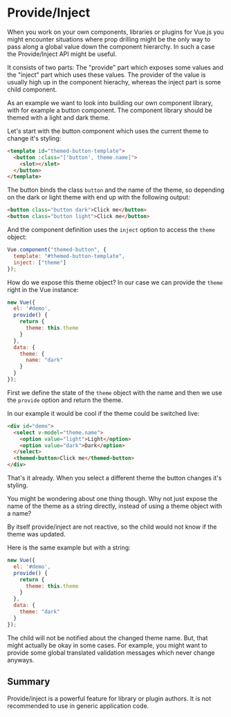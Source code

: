 # Provide/Inject

When you work on your own components, libraries or plugins for Vue.js you might encounter situations where prop drilling might be the only way to pass along a global value down the component hierarchy. In such a case the Provide/Inject API might be useful. 

It consists of two parts: The "provide" part which exposes some values and the "inject" part which uses these values. The provider of the value is usually high up in the component hierachy, whereas the inject part is some child component.

As an example we want to look into building our own component library, with for example a button component. The component library should be themed with a light and dark theme. 

Let's start with the button component which uses the current theme to change it's styling:

```html
<template id="themed-button-template">
  <button :class="['button', theme.name]">
    <slot></slot>
  </button>
</template>
```

The button binds the class `button` and the name of the theme, so depending on the dark or light theme with end up with the following output:

```html
<button class="button dark">Click me</button>
<button class="button light">Click me</button>
```

And the component definition uses the `inject` option to access the `theme` object:

```js
Vue.component("themed-button", {
  template: "#themed-button-template",
  inject: ["theme"]
}); 
```

How do we expose this theme object? In our case we can provide the `theme` right in the Vue instance:

```js
new Vue({ 
  el: '#demo',
  provide() {
    return {
      theme: this.theme
    }
  },
  data: {
    theme: {
      name: "dark"
    }
  }
});
```

First we define the state of the `theme` object with the name and then we use the `provide` option and return the theme.

In our example it would be cool if the theme could be switched live:

```html
<div id="demo">
  <select v-model="theme.name">
    <option value="light">Light</option>
    <option value="dark">Dark</option>
  </select>
  <themed-button>Click me</themed-button>
</div>
```

That's it already. When you select a different theme the button changes it's styling.

You might be wondering about one thing though. Why not just expose the name of the theme as a string directly, instead of using a theme object with a name? 

By itself provide/inject are not reactive, so the child would not know if the theme was updated.

Here is the same example but with a string:

```js
new Vue({ 
  el: '#demo',
  provide() {
    return {
      theme: this.theme
    }
  },
  data: {
    theme: "dark"
  }
});
```

The child will not be notified about the changed theme name. But, that might actually be okay in some cases. For example, you might want to provide some global translated validation messages which never change anyways.

## Summary

Provide/inject is a powerful feature for library or plugin authors. It is not recommended to use in generic application code.